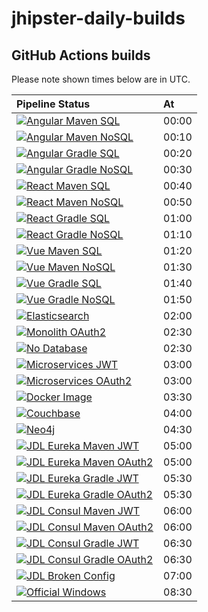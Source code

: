 # jhipster-daily-builds

## GitHub Actions builds

Please note shown times below are in UTC.

| Pipeline Status                                                                | At    |
| :----------------------------------------------------------------------------- | :---- |
| [![Angular Maven SQL][github-angular-maven-sql]][github-actions]               | 00:00 |
| [![Angular Maven NoSQL][github-angular-maven-nosql]][github-actions]           | 00:10 |
| [![Angular Gradle SQL][github-angular-gradle-sql]][github-actions]             | 00:20 |
| [![Angular Gradle NoSQL][github-angular-gradle-nosql]][github-actions]         | 00:30 |
| [![React Maven SQL][github-react-maven-sql]][github-actions]                   | 00:40 |
| [![React Maven NoSQL][github-react-maven-nosql]][github-actions]               | 00:50 |
| [![React Gradle SQL][github-react-gradle-sql]][github-actions]                 | 01:00 |
| [![React Gradle NoSQL][github-react-gradle-nosql]][github-actions]             | 01:10 |
| [![Vue Maven SQL][github-vue-maven-sql]][github-actions]                       | 01:20 |
| [![Vue Maven NoSQL][github-vue-maven-nosql]][github-actions]                   | 01:30 |
| [![Vue Gradle SQL][github-vue-gradle-sql]][github-actions]                     | 01:40 |
| [![Vue Gradle NoSQL][github-vue-gradle-nosql]][github-actions]                 | 01:50 |
| [![Elasticsearch][github-elasticsearch]][github-actions]                       | 02:00 |
| [![Monolith OAuth2][github-monolith-oauth2]][github-actions]                   | 02:30 |
| [![No Database][github-no-database]][github-actions]                           | 02:30 |
| [![Microservices JWT][github-ms-jwt]][github-actions]                          | 03:00 |
| [![Microservices OAuth2][github-ms-oauth2]][github-actions]                    | 03:00 |
| [![Docker Image][github-docker-image]][github-actions]                         | 03:30 |
| [![Couchbase][github-couchbase]][github-actions]                               | 04:00 |
| [![Neo4j][github-neo4j]][github-actions]                                       | 04:30 |
| [![JDL Eureka Maven JWT][github-jdl-eureka-maven-jwt]][github-actions]         | 05:00 |
| [![JDL Eureka Maven OAuth2][github-jdl-eureka-maven-oauth2]][github-actions]   | 05:00 |
| [![JDL Eureka Gradle JWT][github-jdl-eureka-gradle-jwt]][github-actions]       | 05:30 |
| [![JDL Eureka Gradle OAuth2][github-jdl-eureka-gradle-oauth2]][github-actions] | 05:30 |
| [![JDL Consul Maven JWT][github-jdl-consul-maven-jwt]][github-actions]         | 06:00 |
| [![JDL Consul Maven OAuth2][github-jdl-consul-maven-oauth2]][github-actions]   | 06:00 |
| [![JDL Consul Gradle JWT][github-jdl-consul-gradle-jwt]][github-actions]       | 06:30 |
| [![JDL Consul Gradle OAuth2][github-jdl-consul-gradle-oauth2]][github-actions] | 06:30 |
| [![JDL Broken Config][github-jdl-broken-config]][github-actions]               | 07:00 |
| [![Official Windows][github-official-windows]][github-actions]                 | 08:30 |

[github-actions]: https://github.com/hipster-labs/jhipster-daily-builds/actions
[github-angular-maven-sql]: https://github.com/hipster-labs/jhipster-daily-builds/workflows/Angular%20Maven%20SQL/badge.svg
[github-angular-maven-nosql]: https://github.com/hipster-labs/jhipster-daily-builds/workflows/Angular%20Maven%20NoSQL/badge.svg
[github-angular-gradle-sql]: https://github.com/hipster-labs/jhipster-daily-builds/workflows/Angular%20Gradle%20SQL/badge.svg
[github-angular-gradle-nosql]: https://github.com/hipster-labs/jhipster-daily-builds/workflows/Angular%20Gradle%20NoSQL/badge.svg
[github-react-maven-sql]: https://github.com/hipster-labs/jhipster-daily-builds/workflows/React%20Maven%20SQL/badge.svg
[github-react-maven-nosql]: https://github.com/hipster-labs/jhipster-daily-builds/workflows/React%20Maven%20NoSQL/badge.svg
[github-react-gradle-sql]: https://github.com/hipster-labs/jhipster-daily-builds/workflows/React%20Gradle%20SQL/badge.svg
[github-react-gradle-nosql]: https://github.com/hipster-labs/jhipster-daily-builds/workflows/React%20Gradle%20NoSQL/badge.svg
[github-vue-maven-sql]: https://github.com/hipster-labs/jhipster-daily-builds/workflows/Vue%20Maven%20SQL/badge.svg
[github-vue-maven-nosql]: https://github.com/hipster-labs/jhipster-daily-builds/workflows/Vue%20Maven%20NoSQL/badge.svg
[github-vue-gradle-sql]: https://github.com/hipster-labs/jhipster-daily-builds/workflows/Vue%20Gradle%20SQL/badge.svg
[github-vue-gradle-nosql]: https://github.com/hipster-labs/jhipster-daily-builds/workflows/Vue%20Gradle%20NoSQL/badge.svg
[github-elasticsearch]: https://github.com/hipster-labs/jhipster-daily-builds/workflows/Elasticsearch/badge.svg
[github-monolith-oauth2]: https://github.com/hipster-labs/jhipster-daily-builds/workflows/Monolith%20OAuth%202.0/badge.svg
[github-no-database]: https://github.com/hipster-labs/jhipster-daily-builds/workflows/No%20Database/badge.svg
[github-ms-jwt]: https://github.com/hipster-labs/jhipster-daily-builds/workflows/Microservices%20JWT/badge.svg
[github-ms-oauth2]: https://github.com/hipster-labs/jhipster-daily-builds/workflows/Microservices%20OAuth%202.0/badge.svg
[github-docker-image]: https://github.com/hipster-labs/jhipster-daily-builds/workflows/Docker%20Image/badge.svg
[github-couchbase]: https://github.com/hipster-labs/jhipster-daily-builds/workflows/Couchbase/badge.svg
[github-neo4j]: https://github.com/hipster-labs/jhipster-daily-builds/workflows/Neo4j/badge.svg
[github-jdl-eureka-maven-jwt]: https://github.com/hipster-labs/jhipster-daily-builds/workflows/JDL%20Eureka%20Maven%20JWT/badge.svg
[github-jdl-eureka-maven-oauth2]: https://github.com/hipster-labs/jhipster-daily-builds/workflows/JDL%20Eureka%20Maven%20OAuth2/badge.svg
[github-jdl-eureka-gradle-jwt]: https://github.com/hipster-labs/jhipster-daily-builds/workflows/JDL%20Eureka%20Gradle%20JWT/badge.svg
[github-jdl-eureka-gradle-oauth2]: https://github.com/hipster-labs/jhipster-daily-builds/workflows/JDL%20Eureka%20Gradle%20OAuth2/badge.svg
[github-jdl-consul-maven-jwt]: https://github.com/hipster-labs/jhipster-daily-builds/workflows/JDL%20Consul%20Maven%20JWT/badge.svg
[github-jdl-consul-maven-oauth2]: https://github.com/hipster-labs/jhipster-daily-builds/workflows/JDL%20Consul%20Maven%20OAuth2/badge.svg
[github-jdl-consul-gradle-jwt]: https://github.com/hipster-labs/jhipster-daily-builds/workflows/JDL%20Consul%20Gradle%20JWT/badge.svg
[github-jdl-consul-gradle-oauth2]: https://github.com/hipster-labs/jhipster-daily-builds/workflows/JDL%20Consul%20Gradle%20OAuth2/badge.svg
[github-jdl-broken-config]: https://github.com/hipster-labs/jhipster-daily-builds/workflows/JDL%20Broken%20Config/badge.svg
[github-official-windows]: https://github.com/hipster-labs/jhipster-daily-builds/workflows/Official%20Windows/badge.svg
